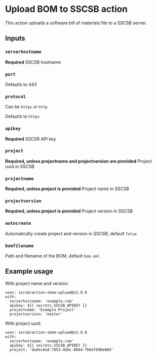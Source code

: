 # Upload BOM to SSCSB action

This action uploads a software bill of materials file to a SSCSB server.

## Inputs

### `serverhostname`

**Required** SSCSB hostname

### `port`

Defaults to 443

### `protocol`

Can be `https` or `http`

Defaults to `https`

### `apikey`

**Required** SSCSB API key

### `project`

**Required, unless projectname and projectversion are provided** Project uuid in SSCSB

### `projectname`

**Required, unless project is provided** Project name in SSCSB

### `projectversion`

**Required, unless project is provided** Project version in SSCSB

### `autocreate`

Automatically create project and version in SSCSB, default `false`

### `bomfilename`

Path and filename of the BOM, default `bom.xml`

## Example usage

With project name and version:
```
uses: sscsb/action-sbom-upload@v2.0.0
with:
  serverhostname: 'example.com'
  apikey: ${{ secrets.SSCSB_APIKEY }}
  projectname: 'Example Project'
  projectversion: 'master'
```

With project uuid:
```
uses: sscsb/action-sbom-upload@v2.0.0
with:
  serverhostname: 'example.com'
  apikey: ${{ secrets.SSCSB_APIKEY }}
  project: 'dadec8ad-7053-4e8c-8044-7b6ef698e08d'
```

